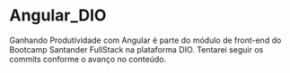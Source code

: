 # Angular_DIO
Ganhando Produtividade com Angular é parte do módulo de front-end do Bootcamp Santander FullStack na plataforma DIO. Tentarei seguir os commits conforme o avanço no conteúdo.
